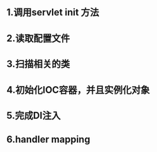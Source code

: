 ## 1.调用servlet init 方法
## 2.读取配置文件
## 3.扫描相关的类
## 4.初始化IOC容器，并且实例化对象
## 5.完成DI注入
## 6.handler mapping